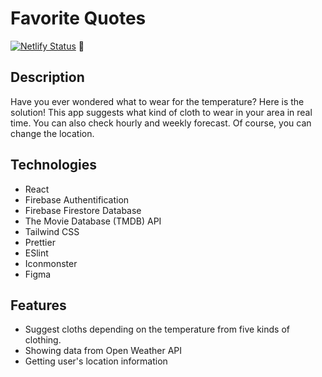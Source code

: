 # Favorite Quotes

[![Netlify Status](https://api.netlify.com/api/v1/badges/8f86fbe6-be2a-46b1-8c0a-b122ec6865e2/deploy-status)](https://app.netlify.com/sites/serene-haibt-90ec6e/deploys) 🚀

## Description

Have you ever wondered what to wear for the temperature? Here is the solution!
This app suggests what kind of cloth to wear in your area in real time. You can also check hourly and weekly forecast.
Of course, you can change the location.

## Technologies

- React
- Firebase Authentification
- Firebase Firestore Database
- The Movie Database (TMDB) API
- Tailwind CSS
- Prettier
- ESlint
- Iconmonster
- Figma

## Features

- Suggest cloths depending on the temperature from five kinds of clothing.
- Showing data from Open Weather API
- Getting user's location information
